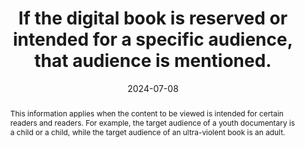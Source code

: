 ---
title: If the digital book is reserved or intended for a specific audience, that audience is mentioned.
abstract: This information applies when the content to be viewed is intended for certain readers and readers. For example, the target audience of a youth documentary is a child or a child, while the target audience of an ultra-violent book is an adult.
categories:
  - Identification
agrege: O4095-E011
opquast: 4 095
indiceebook: "11"
description: Rule 011
before: "010"
weight: "011"
after: "012"
actif: "1"
layout: rules
date: 2024-07-08
tags:
  - Trust
  - Legal
objectif:
  - Avoid receiving
  - Notify Users
Meo:
  - Associate specific public information with book
  - Include specific public information on the book presentation page
Controle:
  - For any book whose consultation may be shocking or not adapted to a certain population structure (minors, etc. , please ensure that there is an indication of the audience the book is intended for.
epubcheck: null
ace: null
humancheck: true
ReadiumGoToolkit: null
Source:
  - Opquast
  - "[currency symbol] SNE"
Referentiel:
  - ""
steps:
  - Design
  - editorial
pertinence: 1
---